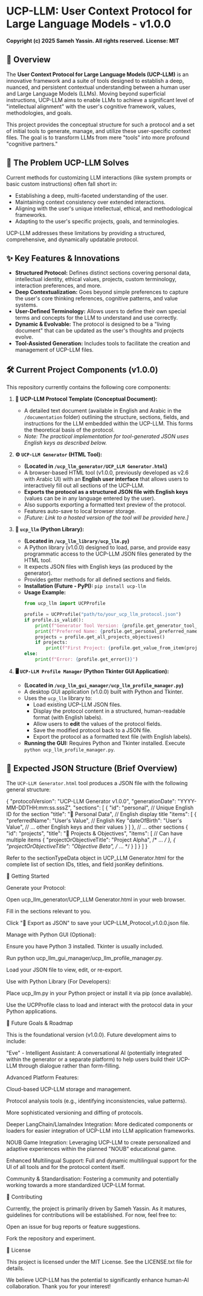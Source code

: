 # UCP-LLM: User Context Protocol for Large Language Models - v1.0.0

**Copyright (c) 2025 Sameh Yassin. All rights reserved.**
**License: MIT**

## 🌟 Overview

The **User Context Protocol for Large Language Models (UCP-LLM)** is an innovative framework and a suite of tools designed to establish a deep, nuanced, and persistent contextual understanding between a human user and Large Language Models (LLMs). Moving beyond superficial instructions, UCP-LLM aims to enable LLMs to achieve a significant level of "intellectual alignment" with the user's cognitive framework, values, methodologies, and goals.

This project provides the conceptual structure for such a protocol and a set of initial tools to generate, manage, and utilize these user-specific context files. The goal is to transform LLMs from mere "tools" into more profound "cognitive partners."

## 🎯 The Problem UCP-LLM Solves

Current methods for customizing LLM interactions (like system prompts or basic custom instructions) often fall short in:
*   Establishing a deep, multi-faceted understanding of the user.
*   Maintaining context consistency over extended interactions.
*   Aligning with the user's unique intellectual, ethical, and methodological frameworks.
*   Adapting to the user's specific projects, goals, and terminologies.

UCP-LLM addresses these limitations by providing a structured, comprehensive, and dynamically updatable protocol.

## ✨ Key Features & Innovations

*   **Structured Protocol:** Defines distinct sections covering personal data, intellectual identity, ethical values, projects, custom terminology, interaction preferences, and more.
*   **Deep Contextualization:** Goes beyond simple preferences to capture the user's core thinking references, cognitive patterns, and value systems.
*   **User-Defined Terminology:** Allows users to define their own special terms and concepts for the LLM to understand and use correctly.
*   **Dynamic & Evolvable:** The protocol is designed to be a "living document" that can be updated as the user's thoughts and projects evolve.
*   **Tool-Assisted Generation:** Includes tools to facilitate the creation and management of UCP-LLM files.

## 🛠️ Current Project Components (v1.0.0)

This repository currently contains the following core components:

1.  **📄 UCP-LLM Protocol Template (Conceptual Document):**
    *   A detailed text document (available in English and Arabic in the `/documentation` folder) outlining the structure, sections, fields, and instructions for the LLM embedded within the UCP-LLM. This forms the theoretical basis of the protocol.
    *   *Note: The practical implementation for tool-generated JSON uses English keys as described below.*

2.  **⚙️ `UCP-LLM Generator` (HTML Tool):**
    *   **(Located in `/ucp_llm_generator/UCP_LLM Generator.html`)**
    *   A browser-based HTML tool (v1.0.0, previously developed as v2.6 with Arabic UI) with an **English user interface** that allows users to interactively fill out all sections of the UCP-LLM.
    *   **Exports the protocol as a structured JSON file with English keys** (values can be in any language entered by the user).
    *   Also supports exporting a formatted text preview of the protocol.
    *   Features auto-save to local browser storage.
    *   *[Future: Link to a hosted version of the tool will be provided here.]*

3.  **🐍 `ucp_llm` (Python Library):**
    *   **(Located in `/ucp_llm_library/ucp_llm.py`)**
    *   A Python library (v1.0.0) designed to load, parse, and provide easy programmatic access to the UCP-LLM JSON files generated by the HTML tool.
    *   It expects JSON files with English keys (as produced by the generator).
    *   Provides getter methods for all defined sections and fields.
    *   **Installation (Future - PyPI):** `pip install ucp-llm`
    *   **Usage Example:**
        ```python
        from ucp_llm import UCPProfile

        profile = UCPProfile("path/to/your_ucp_llm_protocol.json")
        if profile.is_valid():
            print(f"Generator Tool Version: {profile.get_generator_tool_version()}")
            print(f"Preferred Name: {profile.get_personal_preferred_name()}")
            projects = profile.get_all_projects_objectives()
            if projects:
                print(f"First Project: {profile.get_value_from_item(projects[0], 'projectOrObjectiveTitle')}")
        else:
            print(f"Error: {profile.get_error()}")
        ```

4.  **🖥️ `UCP-LLM Profile Manager` (Python Tkinter GUI Application):**
    *   **(Located in `/ucp_llm_gui_manager/ucp_llm_profile_manager.py`)**
    *   A desktop GUI application (v1.0.0) built with Python and Tkinter.
    *   Uses the `ucp_llm` library to:
        *   Load existing UCP-LLM JSON files.
        *   Display the protocol content in a structured, human-readable format (with English labels).
        *   Allow users to **edit** the values of the protocol fields.
        *   Save the modified protocol back to a JSON file.
        *   Export the protocol as a formatted text file (with English labels).
    *   **Running the GUI:** Requires Python and Tkinter installed. Execute `python ucp_llm_profile_manager.py`.

## 🔩 Expected JSON Structure (Brief Overview)

The `UCP-LLM Generator.html` tool produces a JSON file with the following general structure:

{
  "protocolVersion": "UCP-LLM Generator v1.0.0",
  "generationDate": "YYYY-MM-DDTHH:mm:ss.sssZ",
  "sections": [
    {
      "id": "personal", // Unique English ID for the section
      "title": "👤 Personal Data", // English display title
      "items": [
        {
          "preferredName": "User's Value", // English Key
          "dateOfBirth": "User's Value",
          // ... other English keys and their values
        }
      ]
    },
    // ... other sections
    {
      "id": "projects",
      "title": "📌 Projects & Objectives",
      "items": [ // Can have multiple items
        { "projectOrObjectiveTitle": "Project Alpha", /* ... */ },
        { "projectOrObjectiveTitle": "Objective Beta", /* ... */ }
      ]
    }
  ]
}


Refer to the sectionTypeData object in UCP_LLM Generator.html for the complete list of section IDs, titles, and field jsonKey definitions.

🚀 Getting Started

Generate your Protocol:

Open ucp_llm_generator/UCP_LLM Generator.html in your web browser.

Fill in the sections relevant to you.

Click "💾 Export as JSON" to save your UCP-LLM_Protocol_v1.0.0.json file.

Manage with Python GUI (Optional):

Ensure you have Python 3 installed. Tkinter is usually included.

Run python ucp_llm_gui_manager/ucp_llm_profile_manager.py.

Load your JSON file to view, edit, or re-export.

Use with Python Library (For Developers):

Place ucp_llm.py in your Python project or install it via pip (once available).

Use the UCPProfile class to load and interact with the protocol data in your Python applications.

🔭 Future Goals & Roadmap

This is the foundational version (v1.0.0). Future development aims to include:

"Eve" - Intelligent Assistant: A conversational AI (potentially integrated within the generator or a separate platform) to help users build their UCP-LLM through dialogue rather than form-filling.

Advanced Platform Features:

Cloud-based UCP-LLM storage and management.

Protocol analysis tools (e.g., identifying inconsistencies, value patterns).

More sophisticated versioning and diffing of protocols.

Deeper LangChain/LlamaIndex Integration: More dedicated components or loaders for easier integration of UCP-LLM into LLM application frameworks.

NOUB Game Integration: Leveraging UCP-LLM to create personalized and adaptive experiences within the planned "NOUB" educational game.

Enhanced Multilingual Support: Full and dynamic multilingual support for the UI of all tools and for the protocol content itself.

Community & Standardisation: Fostering a community and potentially working towards a more standardized UCP-LLM format.

🤝 Contributing

Currently, the project is primarily driven by Sameh Yassin. As it matures, guidelines for contributions will be established. For now, feel free to:

Open an issue for bug reports or feature suggestions.

Fork the repository and experiment.

📜 License

This project is licensed under the MIT License. See the LICENSE.txt file for details.

We believe UCP-LLM has the potential to significantly enhance human-AI collaboration. Thank you for your interest!
